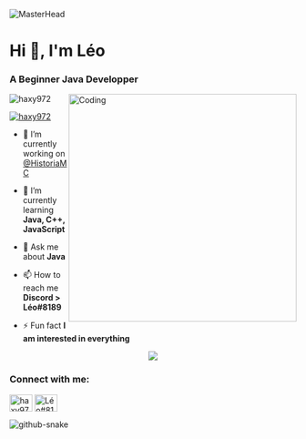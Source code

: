![MasterHead](https://github.com/Haxy972/Haxy972/assets/49564283/8ba92fa2-155e-4d7e-b446-4be143bfb0c4)

<h1 align="left">Hi 👋, I'm Léo</h1>
<h3 align="left">A Beginner Java Developper</h3>
<img align="right" alt="Coding" width="400" src="https://github.com/Haxy972/Haxy972/assets/49564283/24cb096b-62ee-4ea9-bb3f-4e549eea568a">

<p align="left"> <img src="https://komarev.com/ghpvc/?username=haxy972&label=Profile%20views&color=0e75b6&style=flat" alt="haxy972" /></p>

<p align="left"> <a href="https://twitter.com/haxy972" target="blank"><img src="https://img.shields.io/twitter/follow/haxy972?logo=twitter&style=for-the-badge" alt="haxy972" /></a> </p>

- 🔭 I’m currently working on [@HistoriaMC](https://github.com/HistoriaMCNetwork)

- 🌱 I’m currently learning **Java, C++, JavaScript**

- 💬 Ask me about **Java**

- 📫 How to reach me **Discord > Léo#8189**

- ⚡ Fun fact **I am interested in everything**



<p align="center">
  <a href="https://skillicons.dev">
    <img src="https://skillicons.dev/icons?i=css,html,discord,linux,gcp,gitlab,gradle,maven,mysql,redis,py,vscode,grafana,idea,git,docker,cpp,arduino," />
  </a>
</p>

<h3 align="left">Connect with me:</h3>
<p align="left">
<a href="https://twitter.com/haxy972" target="blank"><img align="center" src="https://raw.githubusercontent.com/rahuldkjain/github-profile-readme-generator/master/src/images/icons/Social/twitter.svg" alt="haxy972" height="30" width="40" /></a>
<a href="https://discord.gg/Léo#8189" target="blank"><img align="center" src="https://raw.githubusercontent.com/rahuldkjain/github-profile-readme-generator/master/src/images/icons/Social/discord.svg" alt="Léo#8189" height="30" width="40" /></a>
</p>

<picture>
  <source media="(prefers-color-scheme: dark)" srcset="github-snake-dark.svg" />
  <source media="(prefers-color-scheme: light)" srcset="github-snake.svg" />
  <img alt="github-snake" src="github-snake.svg" />
</picture>
